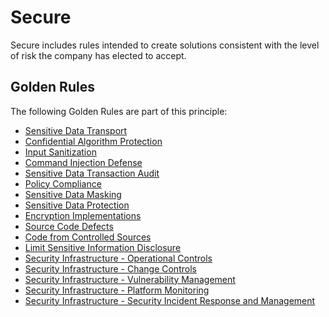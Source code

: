 # Secure

Secure includes rules intended to create solutions consistent with the level of risk the company has elected to accept.

## Golden Rules
The following Golden Rules are part of this principle:
* [Sensitive Data Transport](GR30.md)
* [Confidential Algorithm Protection](GR31.md)
* [Input Sanitization](GR32.md)
* [Command Injection Defense](GR33.md)
* [Sensitive Data Transaction Audit](GR34.md)
* [Policy Compliance](GR35.md)
* [Sensitive Data Masking](GR36.md)
* [Sensitive Data Protection](GR37.md)
* [Encryption Implementations](GR38.md)
* [Source Code Defects](GR77.md)
* [Code from Controlled Sources](GR78.md)
* [Limit Sensitive Information Disclosure](GR98.md)
* [Security Infrastructure - Operational Controls](GR135.md)
* [Security Infrastructure - Change Controls](GR136.md)
* [Security Infrastructure - Vulnerability Management](GR137.md)
* [Security Infrastructure - Platform Monitoring](GR138.md)
* [Security Infrastructure - Security Incident Response and Management](GR139.md)
